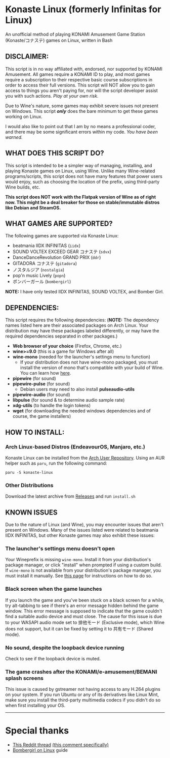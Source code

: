 # Konaste Linux (formerly Infinitas for Linux)
An unofficial method of playing KONAMI Amusement Game Station (Konaste/コナステ) games on Linux, written in Bash

## DISCLAIMER:

This script is in no way affiliated with, endorsed, nor supported by KONAMI Amusement. All games require a KONAMI ID to play, and most games require a subscription to their respective basic course subscriptions in order to access their full versions. This script will NOT allow you to gain access to things you aren't paying for, nor will the script developer assist you with such actions. *Play at your own risk.*

Due to Wine's nature, some games may exhibit severe issues not present on Windows. This script ***only*** does the bare minimum to get these games working on Linux.

I would also like to point out that I am by no means a professional coder, and there may be some significant errors within my code. *You have been warned.*

## WHAT DOES THIS SCRIPT DO?

This script is intended to be a simpler way of managing, installing, and playing Konaste games on Linux, using Wine. Unlike many Wine-related programs/scripts, this script does not have many features that power users would enjoy, such as choosing the location of the prefix, using third-party Wine builds, etc.

**This script does NOT work with the Flatpak version of Wine as of right now. This might be a deal breaker for those on stable/immutable distros like Debian and SteamOS.**

## WHAT GAMES ARE SUPPORTED?

The following games are supported via Konaste Linux:

* beatmania IIDX INFINITAS (`iidx`)
* SOUND VOLTEX EXCEED GEAR コナステ (`sdvx`)
* DanceDanceRevolution GRAND PRIX (`ddr`)
* GITADORA コナステ (`gitadora`)
* ノスタルジア (`nostalgia`)
* pop'n music Lively (`popn`)
* ボンバーガール (`bombergirl`)

**NOTE:** I have only tested IIDX INFINITAS, SOUND VOLTEX, and Bomber Girl.

## DEPENDENCIES:

This script requires the following dependencies: (**NOTE:** The dependency names listed here are their associated packages on Arch Linux. Your distribution may have these packages labeled differently, or may have the required dependencies separated in other packages.)

* **Web browser of your choice** (Firefox, Chrome, etc.)
* **wine>=9.0** (this is a game for Windows after all)
* **wine-mono** (needed for the launcher's settings menu to function)
  * If your distribution does not have wine-mono packaged, you must install the version of mono that's compatible with your build of Wine. You can learn how [here](https://gitlab.winehq.org/wine/wine/-/wikis/Wine-Mono).
* **pipewire** (for sound)
* **pipewire-pulse** (for sound)
  * Debian users may need to also install **pulseaudio-utils**
* **pipewire-audio** (for sound)
* **libpulse** (for sound & to determine audio sample rate)
* **xdg-utils** (to handle the login tokens)
* **wget** (for downloading the needed windows dependencies and of course, the game installers)

## HOW TO INSTALL:
### Arch Linux-based Distros (EndeavourOS, Manjaro, etc.)

Konaste Linux can be installed from the [Arch User Repository](https://aur.archlinux.org/packages/konaste-linux). Using an AUR helper such as `paru`, run the following command:
```
paru -S konaste-linux
```
### Other Distributions
Download the latest archive from [Releases](https://github.com/mizztgc/konaste-linux/releases) and run `install.sh`

## KNOWN ISSUES
Due to the nature of Linux (and Wine), you may encounter issues that aren't present on Windows. Many of the issues listed were related to beatmania IIDX INFINITAS, but other Konaste games may also exhibit these issues:

### The launcher's settings menu doesn't open
Your Wineprefix is missing `wine-mono`. Install it from your distribution's package manager, or click "install" when prompted if using a custom build. If `wine-mono` is not available from your distribution's package manager, you must install it manually. See [this page](https://gitlab.winehq.org/wine/wine/-/wikis/Wine-Mono) for instructions on how to do so.

### Black screen when the game launches
If you launch the game and you've been stuck on a black screen for a while, try alt-tabbing to see if there's an error message hidden behind the game window. This error message is supposed to indicate that the game couldn't find a suitable audio device and must close. The cause for this issue is due to your WASAPI audio mode set to 排他モード (Exclusive mode), which Wine does not support, but it can be fixed by setting it to 共有モード (Shared mode).

### No sound, despite the loopback device running
Check to see if the loopback device is muted.

### The game crashes after the KONAMI/e-amusement/BEMANI splash screens
This issue is caused by gstreamer not having access to any H.264 plugins on your system. If you run Ubuntu or any of its derivatives like Linux Mint, make sure you install the third-party multimedia codecs if you didn't do so when first installing your OS.

***
# Special thanks
* [This Reddit thread](https://www.reddit.com/r/bemani/comments/yardc2/anyone_run_their_konasute_infinitas_sdvx_etc/) [(this comment specifically)](https://www.reddit.com/r/bemani/comments/yardc2/comment/ke5z7mi/)
* [Bombergirl on Linux](https://rentry.org/bombergirl-linux) guide
